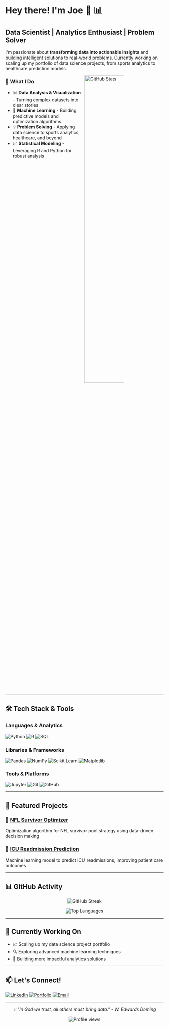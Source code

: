 # Hey there! I'm Joe 👋 📊

## Data Scientist | Analytics Enthusiast | Problem Solver

I'm passionate about **transforming data into actionable insights** and building intelligent solutions to real-world problems. Currently working on scaling up my portfolio of data science projects, from sports analytics to healthcare prediction models.

<img src="https://github-readme-stats.vercel.app/api?username=jlattanzi4&show_icons=true&theme=tokyonight&hide_border=true&include_all_commits=true&count_private=true" alt="GitHub Stats" align="right" width="50%"/>

### 🎯 What I Do

- 📊 **Data Analysis & Visualization** - Turning complex datasets into clear stories
- 🤖 **Machine Learning** - Building predictive models and optimization algorithms
- 💡 **Problem Solving** - Applying data science to sports analytics, healthcare, and beyond
- 📈 **Statistical Modeling** - Leveraging R and Python for robust analysis

<br clear="right"/>

---

## 🛠️ Tech Stack & Tools

### Languages & Analytics
![Python](https://img.shields.io/badge/Python-3776AB?style=for-the-badge&logo=python&logoColor=white)
![R](https://img.shields.io/badge/R-276DC3?style=for-the-badge&logo=r&logoColor=white)
![SQL](https://img.shields.io/badge/SQL-4479A1?style=for-the-badge&logo=postgresql&logoColor=white)

### Libraries & Frameworks
![Pandas](https://img.shields.io/badge/Pandas-150458?style=for-the-badge&logo=pandas&logoColor=white)
![NumPy](https://img.shields.io/badge/NumPy-013243?style=for-the-badge&logo=numpy&logoColor=white)
![Scikit Learn](https://img.shields.io/badge/Scikit_Learn-F7931E?style=for-the-badge&logo=scikit-learn&logoColor=white)
![Matplotlib](https://img.shields.io/badge/Matplotlib-11557c?style=for-the-badge&logo=python&logoColor=white)

### Tools & Platforms
![Jupyter](https://img.shields.io/badge/Jupyter-F37626?style=for-the-badge&logo=jupyter&logoColor=white)
![Git](https://img.shields.io/badge/Git-F05032?style=for-the-badge&logo=git&logoColor=white)
![GitHub](https://img.shields.io/badge/GitHub-181717?style=for-the-badge&logo=github&logoColor=white)

---

## 🚀 Featured Projects

### 🏈 [NFL Survivor Optimizer](https://github.com/jlattanzi4/nfl-survivor-optimizer)
Optimization algorithm for NFL survivor pool strategy using data-driven decision making

### 🏥 [ICU Readmission Prediction](https://github.com/jlattanzi4/icu-readmission-prediction)
Machine learning model to predict ICU readmissions, improving patient care outcomes

---

## 📊 GitHub Activity

<p align="center">
  <img src="https://github-readme-streak-stats.herokuapp.com/?user=jlattanzi4&theme=tokyonight&hide_border=true" alt="GitHub Streak" />
</p>

<p align="center">
  <img src="https://github-readme-stats.vercel.app/api/top-langs/?username=jlattanzi4&layout=compact&theme=tokyonight&hide_border=true" alt="Top Languages" />
</p>

---

## 🌟 Currently Working On

- 📈 Scaling up my data science project portfolio
- 🔍 Exploring advanced machine learning techniques
- 🎯 Building more impactful analytics solutions

---

## 📫 Let's Connect!

[![LinkedIn](https://img.shields.io/badge/LinkedIn-0A66C2?style=for-the-badge&logo=linkedin&logoColor=white)](https://linkedin.com/in/yourprofile)
[![Portfolio](https://img.shields.io/badge/Portfolio-FF5722?style=for-the-badge&logo=google-chrome&logoColor=white)](https://jlattanzi4.github.io)
[![Email](https://img.shields.io/badge/Email-D14836?style=for-the-badge&logo=gmail&logoColor=white)](mailto:youremail@example.com)

---

<p align="center">
  <em>💡 "In God we trust, all others must bring data." - W. Edwards Deming</em>
</p>

<p align="center">
  <img src="https://komarev.com/ghpvc/?username=jlattanzi4&color=blueviolet&style=flat-square&label=Profile+Views" alt="Profile views" />
</p>
